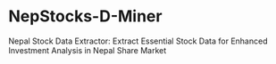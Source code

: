 # NepStocks-D-Miner
Nepal Stock Data Extractor: Extract Essential Stock Data for Enhanced Investment Analysis in Nepal Share Market

